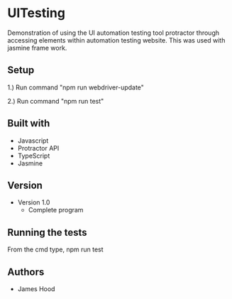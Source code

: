 # UITesting

Demonstration of using the UI automation testing tool protractor through accessing elements within automation testing 
website. This was used with jasmine frame work.

## Setup
1.) Run command "npm run webdriver-update"

2.) Run command "npm run test"


## Built with
* Javascript
* Protractor API
* TypeScript
* Jasmine

## Version
* Version 1.0
    * Complete program
  
## Running the tests
From the cmd type, npm run test
## Authors
* James Hood
